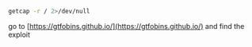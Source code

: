 

```bash
getcap -r / 2>/dev/null
```

go to [https://gtfobins.github.io/](https://gtfobins.github.io/) and find the exploit